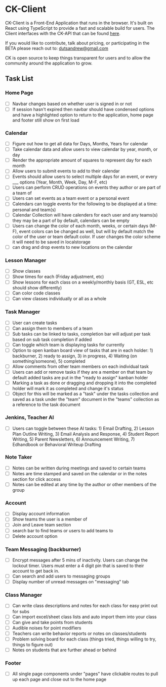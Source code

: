 # CK-Client

CK-Client is a Front-End Application that runs in the browser. It's built on React using TypeScript to provide a fast and scalable build for users.
The Client interfaces with the CK-API that can be found [here](https://github.com/DutsAndrew/ck-api).

If you would like to contribute, talk about pricing, or participating in the BETA please reach out to: dutsandrew@gmail.com

CK is open source to keep things transparent for users and to allow the community around the application to grow.

## Task List

### Home Page
- [ ] Navbar changes based on whether user is signed in or not
- [ ] If session hasn't expired then navbar should have condensed options and have a highlighted option to return to the application, home page and footer still show on first load

### Calendar
- [ ] Figure out how to get all data for Days, Months, Years for calendar
- [ ] Take calendar data and allow users to view calendar by year, month, or day
- [ ] Render the appropriate amount of squares to represent day for each month
- [ ] Allow users to submit events to add to their calendar
- [ ] Events should allow users to select multiple days for an event, or every ___ options (Year, Month, Week, Day, M-F, etc)
- [ ] Users can perform CRUD operations on events they author or are part of a team of
- [ ] Users can set events as a team event or a personal event
- [ ] Calendars can toggle events for the following to be displayed at a time: personal and team(s)
- [ ] Calendar Collection will have calenders for each user and any teams(s) they may be a part of by default, calendars can be empty
- [ ] Users can change the color of each month, weeks, or certain days (M-F), event colors can be changed as well, but will by default match the color of the user or team default color. If user changes the color scheme it will need to be saved in localstorage
- [ ] can drag and drop events to new locations on the calendar

### Lesson Manager
- [ ] Show classes
- [ ] Show times for each (Friday adjustment, etc)
- [ ] Show lessons for each class on a weekly/monthly basis (GT, ESL, etc should show differently)
- [ ] Can color code classes
- [ ] Can view classes individually or all as a whole

### Task Manager
- [ ] User can create tasks
- [ ] Can assign them to members of a team
- [ ] Sub tasks can be linked to tasks, completion bar will adjust per task based on sub task completion if added
- [ ] Can toggle which team is displaying tasks for currently
- [ ] Option to open kanban board view of tasks that are in each holder: 1) backburner, 2) ready to assign, 3) in progress, 4) Waiting (on something/someone), 5) completed
- [ ] Allow comments from other team members on each individual task
- [ ] Users can add or remove tasks if they are a member on that team by default added tasks are put in the "ready to assign" kanban holder
- [ ] Marking a task as done or dragging and dropping it into the completed holder will mark it as completed and change it's status
- [ ] Object for this will be marked as a "task" under the tasks collection and saved as a task under the "team" document in the "teams" collection as a reference to the task document

### Jenkins, Teacher AI
- [ ] Users can toggle between these AI tasks: 1) Email Drafting, 2) Lesson Plan Outline Writing, 3) Email Analysis and Response, 4) Student Report Writing, 5) Parent Newsletters, 6) Announcement Writing, 7) Edhandbook or Behavioral Writeup Drafting

### Note Taker
- [ ] Notes can be written during meetings and saved to certain teams
- [ ] Notes are time stamped and saved on the calendar or in the notes section for click access
- [ ] Notes can be edited at any time by the author or other members of the group

### Account
- [ ] Display account information
- [ ] Show teams the user is a member of
- [ ] Join and Leave team section
- [ ] search bar to find teams or users to add teams to
- [ ] Delete account option

### Team Messaging (backburner)
- [ ] Encrypt messages after 5 mins of inactivity. Users can change the lockout timer. Users must enter a 4 digit pin that is saved to their account to get back in.
- [ ] Can search and add users to messaging groups
- [ ] Display number of unread messages on "messaging" tab

### Class Manager
- [ ] Can write class descriptions and notes for each class for easy print out for subs
- [ ] Can import excel/sheet class lists and auto import them into your class
- [ ] Can give and take points from students
- [ ] Audible noises for point modifiers
- [ ] Teachers can write behavior reports or notes on classes/students
- [ ] Problem solving board for each class (things tried, things willing to try, things to figure out)
- [ ] Notes on students that are further ahead or behind

### Footer
- [ ] All single page components under "pages" have clickable routes to pull up each page and close out to the home page